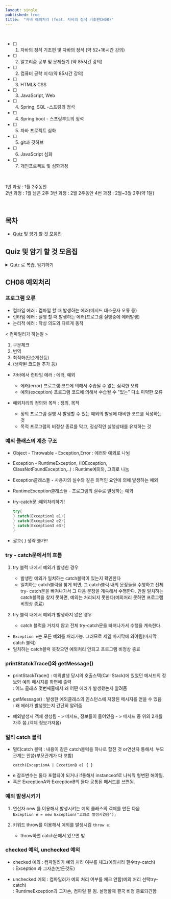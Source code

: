 ```yaml
---
layout: single
published: true
title:  "자바 예외처리 (feat. 자바의 정석 기초편CH08)"
---
```





<br>


- [ ] 1. 자바의 정석 기초편 및 자바의 정석 (약 52+16시간 강의)
- [ ] 2. 알고리즘 공부 및 문제풀기 (약 85시간 강의)
- [ ] 2. 컴퓨터 공학 지식(약 85시간 강의)
- [ ] 3. HTML& CSS
- [ ] 3. JavaScript, Web
- [ ] 4. Spring, SQL -스프링의 정석
- [ ] 4. Spring boot - 스프링부트의 정석
- [ ] 5. 자바 프로젝트 심화
- [ ] 5. git과 깃허브
- [ ] 6. JavaScript 심화
- [ ] 7. 개인프로젝트 및 심화과정

<br>


1번 과정 : 1월 2주동안  
2번 과정 :  1월 남은 2주 
3번 과정 :  2월 2주동안
4번 과정 : 2월~3월 2주(약 1달)


<br>



## 목차

- [Quiz 및 암기 할 것 모음집](#quiz-및-암기-할-것-모음집)




## Quiz 및 암기 할 것 모음집


<details>
  <summary>
    Quiz 로 복습, 암기하기
  </summary>
<div markdown="1">

  <br>


1. 

  
  <br>



<details>
  <summary>
    답안지
  </summary>

<div markdown="1">
  <br>
  
1. 



</div>
</details>


</div>
</details>


## CH08 예외처리


### 프로그램 오류

 - 컴파일 에러 : 컴파일 할 때 발생하는 에러(메서드 대소문자 오류 등)
 - 런타임 에러 : 실행 할 때 발생하는 에러(프로그램 실행중에 에러발생)
 - 논리적 에러 : 작성 의도와 다르게 동작




 < 컴파일러가 하는일 >

  1. 구문체크
  2. 번역
  3. 최적화(단순계산등)
  4. (생략된 코드들 추가 등)



 * 자바에서 런타임 에러
   : 에러, 예외

    - 에러(error)      프로그램 코드에 의해서 수습될 수 없는 심각한 오류
    - 예외(exception)  프로그램 코드에 의해서 수습될 수 "있는" 다소 미약한 오류

 * 예외처리의 정의와 목적
   : 정의, 목적

    - 정의  프로그램 실행 시 발생할 수 있는 예외의 발생에 대비한 코드를 작성하는 것
    - 목적  프로그램의 비정상 종료를 막고, 정상적인 실행상태를 유지하는 것


### 예외 클래스의 계층 구조

 * Object - Throwable - Exception,Error
   : 에러와 예외로 나뉨
 * Exception - RuntimeException, (IOException, ClassNotFoundException,..)
   : Runtime예외와, 그외로 나눔

 * Exception클래스들 - 사용자의 실수와 같은 외적인 요인에 의해 발생하는 예외
 * RuntimeException클래스들 - 프로그램의 실수로 발생하는 예외
   

* try-catch문
  :예외처리하기!

  ```java
  try{
  } catch(Exception1 e1){
  } catch(Exception2 e2){
  } catch(Exception3 e3){
  }
  ```

 - 괄호{ } 생략 불가!!


### try - catch문에서의 흐름

 1. try 블럭 내에서 예외가 발생한 경우
     - 발생한 예외가 일치하는 catch블럭이 있는지 확인한다
     - 일치하는 catch블럭을 찾게 되면, 그 catch블럭 내의 문장들을 수행하고 전체 try- catch문을 빠져나가서 그 다음 문장을 계속해서 수행한다.  만일 일치하는 catch블럭을 찾지 못하면, 예외는 처리되지 못한다(예외처리 못하면 프로그램 비정상 종료)
   
 2. try 블럭 내에서 예외가 발생하지 않은 경우
     - catch 블럭을 거치지 않고 전체 try-catch문을 빠져나가서 수행을 계속한다.


 - `Exception e`는 모든 예외를 처리가능. 그러므로 제일 마지막에 와야됨(마지막catch 블럭)
 -  일치하는 catch블럭 못찾으면 예외처리 안되고 프로그램 비정상 종료 



### printStatckTrace()와 getMessage()

 * printStackTrace()
   : 예외발생 당시의 호출스택(Call Stack)에 있었던 메서드의 정보와 예외 메시지를 화면에 출력  
   : 어느 클래스 몇번째줄에서 왜 어떤 에러가 발생했는지 알려줌

 * getMessage()
   : 발생한 예외클래스의 인스턴스에 저장된 메시지를 얻을 수 있음   
   : 왜 에러가 발생했는지 간단히 알려줌


- 예외발생시 객체 생성됨 - > 메서드, 정보들이 들어있음 - > 메서드 중 위의 2개를 자주 씀.(객체 정보가져옴)



### 멀티 catch 블럭

 * 멀티catch 블럭
   : 내용이 같은 catch블럭을 하나로 합친 것 or연산자 통해서. 부모관계는 안씀(부모관계가 다 포함)

   `catch(ExceptionA | ExcetionB e) { }`

  - e 참조변수는 둘다 포함되야 되거나 if통해서 instanceof로 나눠줘 형변환 해야됨.
  - 혹은 ExceptionA와 ExceptionB의 둘다 공통된 메서드를 쓰면됨.



### 예외 발생시키기

 1. 연산자 new 를 이용해서 발생시키는 예외 클래스의 객체를 만든 다음  
  `Exception e = new Exception("고의로 발생시켰음");`
 2. 키워드 throw를 이용해서 예외를 발생시킴
    `throw e;`


    - throw하면 catch문에서 있으면 받

### checked 예외, unchecked 예외

 * checked 예외
   : 컴파일러가 예외 처리 여부를 체크(예외처리 필수try-catch)   
   : Exception 과 그자손(만든것도)

 * unchecked 예외
   : 컴파일러가 예외 처리 여부를 체크 안함(예외 처리 선택try-catch)  
   : RuntimeException과 그자손, 컴파일 잘 됨. 실행할때 결국 비정 종료되긴함
    
















